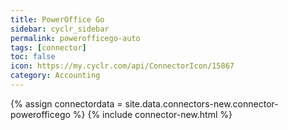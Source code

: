 ```yaml
---
title: PowerOffice Go
sidebar: cyclr_sidebar
permalink: powerofficego-auto
tags: [connector]
toc: false
icon: https://my.cyclr.com/api/ConnectorIcon/15867
category: Accounting
---
```

{% assign connectordata = site.data.connectors-new.connector-powerofficego %}
{% include connector-new.html %}	